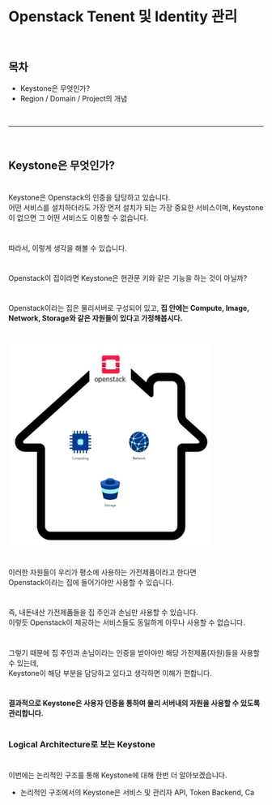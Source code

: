 # Openstack Tenent 및 Identity 관리

</br>
<h2>목차</h2>

- Keystone은 무엇인가?
- Region / Domain / Project의 개념
</br>

---

</br>
<h2> Keystone은 무엇인가?</h2>

#

Keystone은 Openstack의 인증을 담당하고 있습니다.  
어떤 서비스를 설치하더라도 가장 먼저 설치가 되는 가장 중요한 서비스이며, Keystone이 없으면 그 어떤 서비스도 이용할 수 없습니다.

#

따라서, 이렇게 생각을 해볼 수 있습니다.

#

Openstack이 집이라면 Keystone은 현관문 키와 같은 기능을 하는 것이 아닐까?  

#

Openstack이라는 집은 물리서버로 구성되어 있고, **집 안에는 Compute, Image, Network, Storage와 같은 자원들이 있다고 가정해봅시다.**

#

<img src="./img/house.png" width="400" height="400"> 

#

이러한 자원들이 우리가 평소에 사용하는 가전제품이라고 한다면  
Openstack이라는 집에 들어가야만 사용할 수 있습니다.

#

즉, 내돈내산 가전제품들을 집 주인과 손님만 사용할 수 있습니다.  
이렇듯 Openstack이 제공하는 서비스들도 동일하게 아무나 사용할 수 없습니다.

#

그렇기 때문에 집 주인과 손님이라는 인증을 받아야만 해당 가전제품(자원)들을 사용할 수 있는데,  
Keystone이 해당 부분을 담당하고 있다고 생각하면 이해가 편합니다.

#

**결과적으로 Keystone은 사용자 인증을 통하여 물리 서버내의 자원을 사용할 수 있도록 관리합니다.**

#
#
#

<h3> Logical Architecture로 보는 Keystone</h3>

#

이번에는 논리적인 구조를 통해 Keystone에 대해 한번 더 알아보겠습니다.  
* 논리적인 구조에서의 Keystone은 서비스 및 관리자 API, Token Backend, Ca
<!--stackedit_data:
eyJoaXN0b3J5IjpbMTg2MzYzODU4OSwxNjU0NzM0NjY5LC0xNj
U2NTQxNjc5LDY0OTcwMzA2LDI4NDUzMzc1NSwzNDIzODMyMTAs
MTIxMzc1MTQ0NCwxNTAxNzkwODMwXX0=
-->